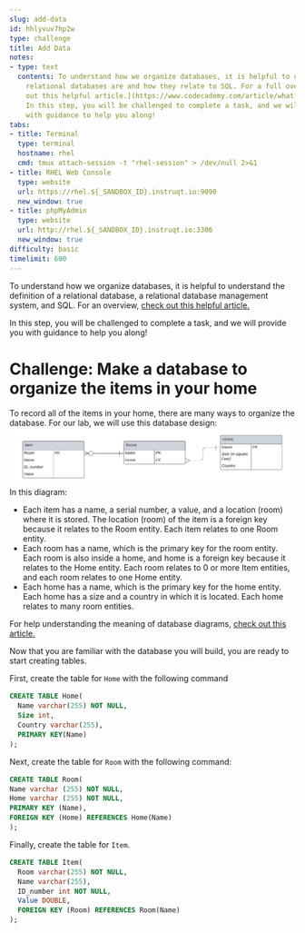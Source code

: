 ```yaml
---
slug: add-data
id: hhlyvuv7hp2w
type: challenge
title: Add Data
notes:
- type: text
  contents: To understand how we organize databases, it is helpful to understand what
    relational databases are and how they relate to SQL. For a full overview, [check
    out this helpful article.](https://www.codecademy.com/article/what-is-rdbms-sql)
    In this step, you will be challenged to complete a task, and we will provide you
    with guidance to help you along!
tabs:
- title: Terminal
  type: terminal
  hostname: rhel
  cmd: tmux attach-session -t "rhel-session" > /dev/null 2>&1
- title: RHEL Web Console
  type: website
  url: https://rhel.${_SANDBOX_ID}.instruqt.io:9090
  new_window: true
- title: phpMyAdmin
  type: website
  url: http://rhel.${_SANDBOX_ID}.instruqt.io:3306
  new_window: true
difficulty: basic
timelimit: 600
---
```

To understand how we organize databases, it is helpful to understand the definition of a relational database, a relational database management system, and SQL. For an overview, [check out this helpful article.](https://www.codecademy.com/article/what-is-rdbms-sql)

In this step, you will be challenged to complete a task, and we will provide you with guidance to help you along!

# Challenge: Make a database to organize the items in your home

To record all of the items in your home, there are many ways to organize the database. For our lab, we will use this database design:
![Home inventory database design](../assets/Home_Database_Diagram.jpeg)
In this diagram:

* Each item has a name, a serial number, a value, and a location (room) where it is stored. The location (room) of the item is a foreign key because it relates to the Room entity. Each item relates to one Room entity.
* Each room has a name, which is the primary key for the room entity. Each room is also inside a home, and home is a foreign key because it relates to the Home entity. Each room relates to 0 or more Item entities, and each room relates to one Home entity.
* Each home has a name, which is the primary key for the home entity. Each home has a size and a country in which it is located. Each home relates to many room entities.

For help understanding the meaning of database diagrams, [check out this article.](https://www.lucidchart.com/pages/ER-diagram-symbols-and-meaning)

Now that you are familiar with the database you will build, you are ready to start creating tables.

First, create the table for `Home` with the following command
```sql
CREATE TABLE Home(
  Name varchar(255) NOT NULL,
  Size int,
  Country varchar(255),
  PRIMARY KEY(Name)
);
```
Next, create the table for `Room` with the following command:
```sql
CREATE TABLE Room(
Name varchar (255) NOT NULL,
Home varchar (255) NOT NULL,
PRIMARY KEY (Name),
FOREIGN KEY (Home) REFERENCES Home(Name)
);
```

Finally, create the table for `Item`.
```sql
CREATE TABLE Item(
  Room varchar(255) NOT NULL,
  Name varchar(255),
  ID_number int NOT NULL,
  Value DOUBLE,
  FOREIGN KEY (Room) REFERENCES Room(Name)
);
```